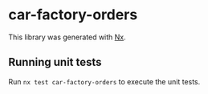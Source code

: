 # car-factory-orders

This library was generated with [Nx](https://nx.dev).

## Running unit tests

Run `nx test car-factory-orders` to execute the unit tests.
